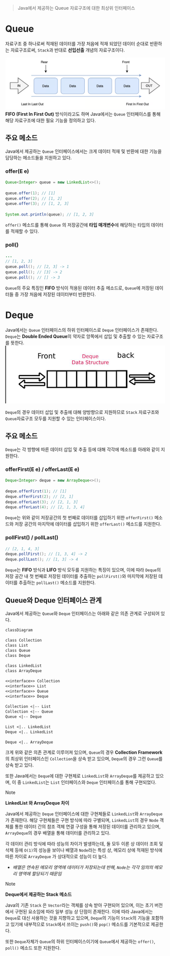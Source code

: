 > Java에서 제공하는 Queue 자료구조에 대한 최상위 인터페이스

# Queue
자료구조 중 하나로써 적재된 데이터를 가장 처음에 적재 되었던 데이터 순대로 반환하는 자료구조로써, `Stack`과 반대로 **선입선출** 개념의 자료구조이다.

![](images/Pasted%20image%2020241228001330.png)
**FIFO (First In First Out)** 방식이라고도 하며 Java에서는 `Queue` 인터페이스를 통해 해당 자료구조에 대한 필요 기능을 정의하고 있다.


## 주요 메소드
Java에서 제공하는 `Queue` 인터페이스에서는 크게 데이터 적재 및 반환에 대한 기능을 담당하는 메소드들을 지원하고 있다.

### offer(E e)
```java
Queue<Integer> queue = new LinkedList<>();  
  
queue.offer(1); // [1]
queue.offer(2); // [1, 2]
queue.offer(3); // [1, 2, 3]
  
System.out.println(queue); // [1, 2, 3]
```
`offer()` 메소드를 통해 `Queue` 의 저장공간에 **타입 매개변수**에 해당하는 타입의 데이터를 적재할 수 있다.

### poll()
```java
...
// [1, 2, 3]
queue.poll(); // [2, 3] -> 1  
queue.poll(); // [3] -> 2
queue.poll(); // [] -> 3
```
`Queue`의 주요 특징인 **FIFO** 방식이 적용된 데이터 추출 메소드로, `Queue`에 저장된 데이터들 중 가장 처음에 저장된 데이터부터 반환한다.

# Deque
Java에서는 `Queue` 인터페이스의 하위 인터페이스로 `Deque` 인터페이스가 존재한다. `Deque`는 **Double Ended Queue**의 약자로 앙쪽에서 삽입 및 추출할 수 있는 자료구조를 뜻한다.
![](images/Pasted%20image%2020241228002150.png)

`Deque`의 경우 데이터 삽입 및 추출에 대해 양방향으로 지원하므로 `Stack` 자료구조와 `Queue`자료구조 모두를 지원할 수 있는 인터페이스이다.

## 주요 메소드
`Deque`는 각 방향에 따른 데이터 삽입 및 추출 등에 대해 각각에 메소드를 아래와 같이 지원한다.
### offerFirst(E e) / offerLast(E e)
```java
Deque<Integer> deque = new ArrayDeque<>();  
  
deque.offerFirst(1); // [1]  
deque.offerFirst(2); // [2, 1]  
deque.offerLast(3); // [2, 1, 3]  
deque.offerLast(4); // [2, 1, 3, 4]
```

`Deque`는 위와 같이 저장공간의 첫 번째로 데이터를 삽입하기 위한 `offerFirst()` 메소드와 저장 공간의 마지막에 데이터를 삽입하기 위한 `offerLast()` 메소드를 지원한다.

### pollFirst() / pollLast()
```java
// [2, 1, 4, 3]
deque.pollFirst(); // [1, 3, 4] -> 2  
deque.pollLast(); // [1, 3] -> 4
```

`Deque`는 **FIFO** 방식과 **LIFO** 방식 모두를 지원하는 특징이 있으며, 이에 따라 `Deque`의 저장 공간 내 첫 번째로 저장된 데이터를 추출하는 `pollFirst()`와 마지막에 저장된 데이터를 추출하는 `pollLast()` 메소드를 지원한다.

## Queue와 Deque 인터페이스 관계
Java에서 제공하는 `Queue`와 `Deque` 인터페이스는 아래와 같은 의존 관계로 구성되어 있다.
```mermaid
classDiagram

class Collection
class List
class Queue
class Deque

class LinkedList
class ArrayDeque

<<interface>> Collection
<<interface>> List
<<interface>> Queue
<<interface>> Deque

Collection <|-- List
Collection <|-- Queue
Queue <|-- Deque

List <|.. LinkedList
Deque <|.. LinkedList

Deque <|.. ArrayDeque
```
크게 위와 같은 의존 관계로 이루어져 있으며, `Queue`의 경우 **Collection Framework**의 최상위 인터페이스인 `Collection`을 상속 받고 있으며, `Deque`의 경우 그런 `Queue`를 상속 받고 있다.

또한 Java에서는 `Deque`에 대한 구현체로  `LinkedList`와 `ArrayDeque`를 제공하고 있으며, 이 중 `LinkedList`는 `List` 인터페이스와 `Deque` 인터페이스를 통해 구현되었다.

> [!NOTE]
> **LinkedList 와 ArrayDeque 차이**
> 
> Java에서 제공하는 `Deque` 인터페이스에 대한 구현체들로 `LinkedList`와 `ArrayDeque`가 존재한다. 해당 구현체들은 구현 방식에 따라 구별되며, `LinkedList`의 경우 `Node` 객체를 통한 데이터 간의 참조 객체 연결 구성을 통해 저장된 데이터를 관리하고 있으며, `ArrayDeque`의 경우 배열을 통해 데이터를 관리하고 있다.
> 
> 각 데이터 관리 방식에 따라 성능의 차이가 발생하는데, 둘 모두 이론 상 데이터 조회 및 삭제 등에 `O(1)`의 성능을 보이나 배열과 `Node`라는 특성 상, 메모리 상에 적재된 방식에 따른 차이로 `ArrayDeque` 가 상대적으로 성능이 더 높다.
> - *배열은 연속된 메모리 영역에 데이터가 저장되는데 반해, `Node`는 각각 임의의 메모리 영역에 할당되기 때문임*

> [!NOTE]
> **Deque에서 제공하는 Stack 메소드**
> 
> Java의 기존 `Stack` 은 `Vector`라는 객체를 상속 받아 구현되어 있으며, 이는 초기 버전에서 구현된 요소임에 따라 일부 성능 상 단점이 존재한다. 이에 따라 Java에서는 `Deque`로 대신 사용하는 것을 지향하고 있으며, `Deque`의 기능이 `Stack`의 기능을 포함하고 있기에 내부적으로 `Stack`에서 쓰이는 `push()`와 `pop()` 메소드를 기본적으로 제공한다.
> 
> 또한 `Deque`자체가 `Queue`의 하위 인터페이스이기에 `Queue`에서 제공하는 `offer()`, `poll()` 메소드 또한 지원한다.
